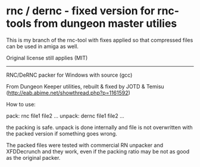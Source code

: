 # rnc / dernc - fixed version for rnc-tools from dungeon master utilies

This is my branch of the rnc-tool with fixes applied so that compressed files can be used in amiga as well.

Original license still applies (MIT)

---

RNC/DeRNC packer for Windows with source (gcc)

From Dungeon Keeper utilities, rebuilt & fixed by JOTD & Temisu (http://eab.abime.net/showthread.php?p=1161592)

How to use:

pack:  rnc file1 file2 ...
unpack: dernc file1 file2 ...

the packing is safe. unpack is done internally and file is not overwritten with the packed version if something goes wrong.

The packed files were tested with commercial RN unpacker and XFDDecrunch and they work, even if the packing ratio may be not as good as the original packer.
